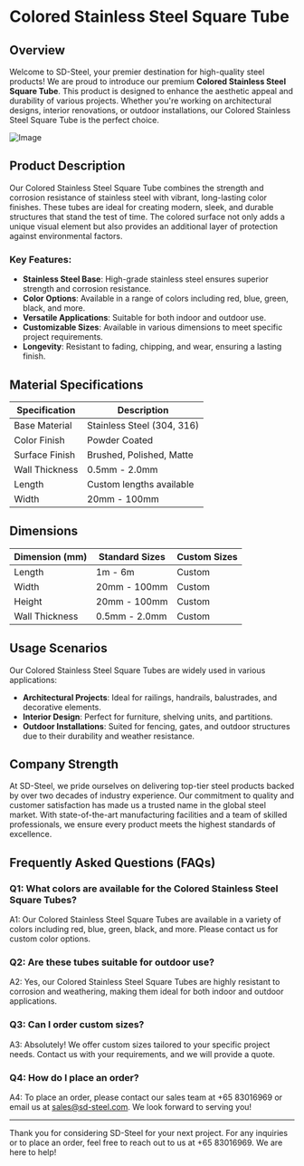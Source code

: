 # Colored Stainless Steel Square Tube

## Overview

Welcome to SD-Steel, your premier destination for high-quality steel products! We are proud to introduce our premium **Colored Stainless Steel Square Tube**. This product is designed to enhance the aesthetic appeal and durability of various projects. Whether you're working on architectural designs, interior renovations, or outdoor installations, our Colored Stainless Steel Square Tube is the perfect choice.

![Image](https://github.com/user-attachments/assets/2567258e-e124-4816-932d-1809bd27ef0b)

## Product Description

Our Colored Stainless Steel Square Tube combines the strength and corrosion resistance of stainless steel with vibrant, long-lasting color finishes. These tubes are ideal for creating modern, sleek, and durable structures that stand the test of time. The colored surface not only adds a unique visual element but also provides an additional layer of protection against environmental factors.

### Key Features:
- **Stainless Steel Base**: High-grade stainless steel ensures superior strength and corrosion resistance.
- **Color Options**: Available in a range of colors including red, blue, green, black, and more.
- **Versatile Applications**: Suitable for both indoor and outdoor use.
- **Customizable Sizes**: Available in various dimensions to meet specific project requirements.
- **Longevity**: Resistant to fading, chipping, and wear, ensuring a lasting finish.

## Material Specifications

| Specification | Description |
|---------------|-------------|
| Base Material  | Stainless Steel (304, 316) |
| Color Finish  | Powder Coated |
| Surface Finish| Brushed, Polished, Matte |
| Wall Thickness | 0.5mm - 2.0mm |
| Length        | Custom lengths available |
| Width         | 20mm - 100mm |

## Dimensions

| Dimension (mm) | Standard Sizes | Custom Sizes |
|----------------|----------------|--------------|
| Length         | 1m - 6m        | Custom       |
| Width          | 20mm - 100mm   | Custom       |
| Height         | 20mm - 100mm   | Custom       |
| Wall Thickness | 0.5mm - 2.0mm  | Custom       |

## Usage Scenarios

Our Colored Stainless Steel Square Tubes are widely used in various applications:

- **Architectural Projects**: Ideal for railings, handrails, balustrades, and decorative elements.
- **Interior Design**: Perfect for furniture, shelving units, and partitions.
- **Outdoor Installations**: Suited for fencing, gates, and outdoor structures due to their durability and weather resistance.

## Company Strength

At SD-Steel, we pride ourselves on delivering top-tier steel products backed by over two decades of industry experience. Our commitment to quality and customer satisfaction has made us a trusted name in the global steel market. With state-of-the-art manufacturing facilities and a team of skilled professionals, we ensure every product meets the highest standards of excellence.

## Frequently Asked Questions (FAQs)

### Q1: What colors are available for the Colored Stainless Steel Square Tubes?
A1: Our Colored Stainless Steel Square Tubes are available in a variety of colors including red, blue, green, black, and more. Please contact us for custom color options.

### Q2: Are these tubes suitable for outdoor use?
A2: Yes, our Colored Stainless Steel Square Tubes are highly resistant to corrosion and weathering, making them ideal for both indoor and outdoor applications.

### Q3: Can I order custom sizes?
A3: Absolutely! We offer custom sizes tailored to your specific project needs. Contact us with your requirements, and we will provide a quote.

### Q4: How do I place an order?
A4: To place an order, please contact our sales team at +65 83016969 or email us at sales@sd-steel.com. We look forward to serving you!

---

Thank you for considering SD-Steel for your next project. For any inquiries or to place an order, feel free to reach out to us at +65 83016969. We are here to help!